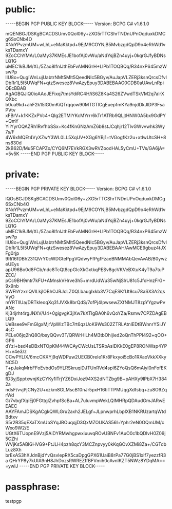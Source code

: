 # public:

-----BEGIN PGP PUBLIC KEY BLOCK-----
Version: BCPG C# v1.6.1.0

mQENBGJDSKgBCACDSUmv0Qol06y+zXG5rTTCShrTNDnUPnOqduxkDMCg6SxCNb4O
XNoYPvzmUM+wLhL+eMaKktpd+9EjM9COYNjB5MvbzgdQpD9o4eRhWd1vksTDamxY
9ZoCChYMA/L0aMy37KMEsJE1bofAj0vWu/aNdYsjBZn4uyj+0kqrGJfyBDNsLQ1G
uMEC1kBJM/XL/5Zao8IfnlJthEbFvAMNGrH+LlPb1TOQBQq/R34nxP645mzWswPp
lIU8o+QugIWnLujUabtrNMt5Mlt5QeedNIc5BGyv/AuJapVLZERj3ksnQrcsDfvl
DbRr1L5I5UWqFN+qtzSwesez8VwAzyEpuy3DABEBAAG0CDB0aUAwLnRpiQEcBBAB
AgAGBQJiQ0ioAAoJEFixq7tmsYdiRC4H/iS6Z8Ka4S26ZVwdTSkVM2q7alrXQXbc
b0ua9kd+ahF2k15lG0mKiQTrqqow90MTGTlCgEuepfmKYa9njdDkJlDP3FsaPVtv
xFBrV+k1KKZxPVc4+QIg2ETMIYKcMYrrr6kTr1ATRb9QLjtHNW0A5bx9GdPY+QmY
YllYyrOQAZRh1RvfhbSSx+Kc4fKnGNzAmZ6b8stJCqhjr12TIvGWvvwhk3Wy7s/F
4W6xMQEt4VyXZwY3WL0LL5XqUV+XGg6YBj1+tVGogfKz2u+xtIwUtcSH+8ns830d
2kB62D/Mu5FCAPZx/CYQ6M7EVkRGX3wRVZoodHAL5yCmU+TVs/GA6jA=
=5v5K
-----END PGP PUBLIC KEY BLOCK-----

# private:

-----BEGIN PGP PRIVATE KEY BLOCK-----
Version: BCPG C# v1.6.1.0

lQOsBGJDSKgBCACDSUmv0Qol06y+zXG5rTTCShrTNDnUPnOqduxkDMCg6SxCNb4O
XNoYPvzmUM+wLhL+eMaKktpd+9EjM9COYNjB5MvbzgdQpD9o4eRhWd1vksTDamxY
9ZoCChYMA/L0aMy37KMEsJE1bofAj0vWu/aNdYsjBZn4uyj+0kqrGJfyBDNsLQ1G
uMEC1kBJM/XL/5Zao8IfnlJthEbFvAMNGrH+LlPb1TOQBQq/R34nxP645mzWswPp
lIU8o+QugIWnLujUabtrNMt5Mlt5QeedNIc5BGyv/AuJapVLZERj3ksnQrcsDfvl
DbRr1L5I5UWqFN+qtzSwesez8VwAzyEpuy3DABEBAAH/AwMCE9gbuz4tJXFg0rjp
9Ri16fDBh231QVrY0cWDGtePpgVQdwyFfPgfFzaeBNMMAbQevAvAB/B0ywzeUEys
apU96Bo0d8FCb/ndc8TcQt8cpGIcXkGxtkqPESv8gcVKVeBXtuK4yT9a7tuPZEC/
pCc9BH9mtr7kFU+AMnskVHrve3h5+mrdUdWu35wNjSlrU81c5JfoHnzFrG+9x9nb
SWFhYzxrlQVlLkjIOBhOJRJcLZ0QLbaugIxkb3V7CqESKfUt8cu78aSX3A2qsVyO
mYRTllUa/DRTkleoqXq31JVXk8brQdS/7ofPj4IpwsewZXfNMJT8zpYYgzwPvANc
Kj34jrht4rgJNXV/U4+0gigvgK3jXw7kXTIgBA0h6vQoYZa/Rsmw7CPZDAgEBLQ9
UeBsee9vFmGlgxMjrVpWlzTBc7rt6qzUoK9Ws302ZTRLAtnlEDtBWnnrYSiJY4sC
PELe06jq2hQ8O/bsyQQvv3T/QRWrHlLh4M3tbOhijied2oQnThPPI492+qOO+GP6
dYzi+bsd4eDBxNTOpKM44WCAyCWcUsLTSRbAsIDKkE0gEP8RONWsp4YPH+v4e3/z
CCwPYLlX/6mcCKXYj9qWDPuw2UECB0reIe1Kr8Fkxyoi5cBo1RXaoVkkXXkyNC5D
T+pJakqMrbFFoEvbdOs9YLRSkruqiDJTUnRVd4spl6ZYoQsQ6mAiyl0nFofEKgDJ
fD3yjSpptxwnjKzCYKy1lTrjYZ6DxiJoz94XS2dNTZbg9B+pAHXy9lPbX7H3842a
ndsF/vvjPjCNy2U+xzkm8GLMscB10nJr5pxH16tiTTPMUqgXdfsbq+zu8O9ZqrWd
G/7vbgfXqiEj0FGttglZvhpfScBa+AL7uluvmpWekLQIMHRpQDAudGmJARwEEAEC
AAYFAmJDSKgACgkQWLGru2axh2JELgf+JLpnwprhLbplXB1NKRUzartqWtdBdtxv
S5r2R35qEXaTXmUbSYqJBOuqqjD3QxMZOUKAS56l+Yphr2eN0OQmUM/cWxo9W2/E
UGtX6TUopnE9Vzj5AiDYRMwhgpwxiuuvqROvUBNFv1AuO0c1bQDlvH0Z09j5CZhi
WVjKs5ABlGHVG9+FtJLH4pzh8qcY3MCZnpvyy0kKqGOvXZMi8Za+/CGTdbLuz8Xh
brExAS3hXJdnBjdYvQsvlepRX5caDpgGPX61UaiB8rPa77G0jBS1xIf7yezzfR3a
QHrYP8y7kUIA9nH8JhDozsRWREZffBFVmih0cAvnIKZT5NWz8YDqMA==
=ywlJ
-----END PGP PRIVATE KEY BLOCK-----

# passphrase:

testpgp